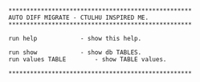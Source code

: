 	***************************************************
	AUTO DIFF MIGRATE - CTULHU INSPIRED ME.
	***************************************************

	run help			- show this help.

	run show			- show db TABLES.
	run values TABLE		- show TABLE values.

	***************************************************
